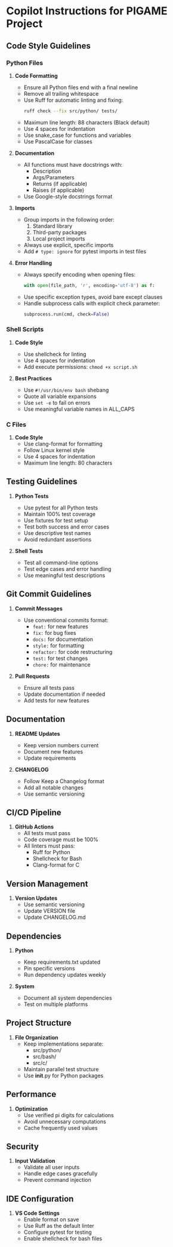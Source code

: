# Copilot Instructions for PIGAME Project

## Code Style Guidelines

### Python Files

1. **Code Formatting**
   - Ensure all Python files end with a final newline
   - Remove all trailing whitespace
   - Use Ruff for automatic linting and fixing:
     ```bash
     ruff check --fix src/python/ tests/
     ```
   - Maximum line length: 88 characters (Black default)
   - Use 4 spaces for indentation
   - Use snake_case for functions and variables
   - Use PascalCase for classes

2. **Documentation**
   - All functions must have docstrings with:
     - Description
     - Args/Parameters
     - Returns (if applicable)
     - Raises (if applicable)
   - Use Google-style docstrings format

3. **Imports**
   - Group imports in the following order:
     1. Standard library
     2. Third-party packages
     3. Local project imports
   - Always use explicit, specific imports
   - Add `# type: ignore` for pytest imports in test files

4. **Error Handling**
   - Always specify encoding when opening files:
     ```python
     with open(file_path, 'r', encoding='utf-8') as f:
     ```
   - Use specific exception types, avoid bare except clauses
   - Handle subprocess calls with explicit check parameter:
     ```python
     subprocess.run(cmd, check=False)
     ```

### Shell Scripts

1. **Code Style**
   - Use shellcheck for linting
   - Use 4 spaces for indentation
   - Add execute permissions: `chmod +x script.sh`

2. **Best Practices**
   - Use `#!/usr/bin/env bash` shebang
   - Quote all variable expansions
   - Use `set -e` to fail on errors
   - Use meaningful variable names in ALL_CAPS

### C Files

1. **Code Style**
   - Use clang-format for formatting
   - Follow Linux kernel style
   - Use 4 spaces for indentation
   - Maximum line length: 80 characters

## Testing Guidelines

1. **Python Tests**
   - Use pytest for all Python tests
   - Maintain 100% test coverage
   - Use fixtures for test setup
   - Test both success and error cases
   - Use descriptive test names
   - Avoid redundant assertions

2. **Shell Tests**
   - Test all command-line options
   - Test edge cases and error handling
   - Use meaningful test descriptions

## Git Commit Guidelines

1. **Commit Messages**
   - Use conventional commits format:
     - `feat:` for new features
     - `fix:` for bug fixes
     - `docs:` for documentation
     - `style:` for formatting
     - `refactor:` for code restructuring
     - `test:` for test changes
     - `chore:` for maintenance

2. **Pull Requests**
   - Ensure all tests pass
   - Update documentation if needed
   - Add tests for new features

## Documentation

1. **README Updates**
   - Keep version numbers current
   - Document new features
   - Update requirements

2. **CHANGELOG**
   - Follow Keep a Changelog format
   - Add all notable changes
   - Use semantic versioning

## CI/CD Pipeline

1. **GitHub Actions**
   - All tests must pass
   - Code coverage must be 100%
   - All linters must pass:
     - Ruff for Python
     - Shellcheck for Bash
     - Clang-format for C

## Version Management

1. **Version Updates**
   - Use semantic versioning
   - Update VERSION file
   - Update CHANGELOG.md

## Dependencies

1. **Python**
   - Keep requirements.txt updated
   - Pin specific versions
   - Run dependency updates weekly

2. **System**
   - Document all system dependencies
   - Test on multiple platforms

## Project Structure

1. **File Organization**
   - Keep implementations separate:
     - src/python/
     - src/bash/
     - src/c/
   - Maintain parallel test structure
   - Use __init__.py for Python packages

## Performance

1. **Optimization**
   - Use verified pi digits for calculations
   - Avoid unnecessary computations
   - Cache frequently used values

## Security

1. **Input Validation**
   - Validate all user inputs
   - Handle edge cases gracefully
   - Prevent command injection

## IDE Configuration

1. **VS Code Settings**
   - Enable format on save
   - Use Ruff as the default linter
   - Configure pytest for testing
   - Enable shellcheck for bash files